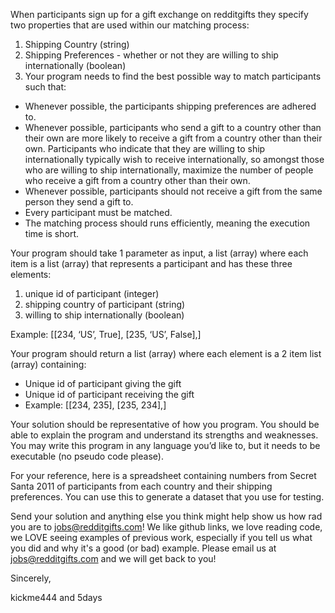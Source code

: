 When participants sign up for a gift exchange on redditgifts they specify two properties that are used within our matching process:

1. Shipping Country (string)
2. Shipping Preferences - whether or not they are willing to ship internationally (boolean)
3. Your program needs to find the best possible way to match participants such that:

- Whenever possible, the participants shipping preferences are adhered to.
- Whenever possible, participants who send a gift to a country other than their own are more likely to receive a gift from a country other than their own. Participants who indicate that they are willing to ship internationally typically wish to receive internationally, so amongst those who are willing to ship internationally, maximize the number of people who receive a gift from a country other than their own.
- Whenever possible, participants should not receive a gift from the same person they send a gift to.
- Every participant must be matched.
- The matching process should runs efficiently, meaning the execution time is short.

Your program should take 1 parameter as input, a list (array) where each item is a list (array) that represents a participant and has these three elements:

1. unique id of participant (integer)
2. shipping country of participant (string)
3. willing to ship internationally (boolean)

Example: [[234, ‘US’, True], [235, ‘US’, False],]

Your program should return a list (array) where each element is a 2 item list (array) containing:
- Unique id of participant giving the gift
- Unique id of participant receiving the gift
- Example: [[234, 235], [235, 234],]

Your solution should be representative of how you program. You should be able to explain the program and understand its strengths and weaknesses. You may write this program in any language you’d like to, but it needs to be executable (no pseudo code please).

For your reference, here is a spreadsheet containing numbers from Secret Santa 2011 of participants from each country and their shipping preferences. You can use this to generate a dataset that you use for testing.

Send your solution and anything else you think might help show us how rad you are to jobs@redditgifts.com! We like github links, we love reading code, we LOVE seeing examples of previous work, especially if you tell us what you did and why it's a good (or bad) example. Please email us at jobs@redditgifts.com and we will get back to you!

Sincerely,

kickme444 and 5days
